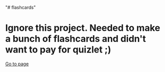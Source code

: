 "# flashcards" 
<h1>Ignore this project. Needed to make a bunch of flashcards and didn't want to pay for quizlet ;)</h1>
<a href="https://savlm.github.io/flashcards/">Go to page</a>
